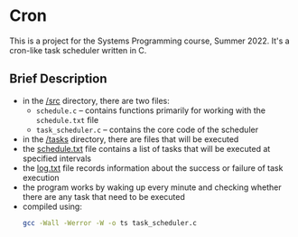 # Cron
This is a project for the Systems Programming course, Summer 2022. It's a cron-like task scheduler written in C.

## Brief Description
- in the [/src](/src) directory, there are two files:  
  - `schedule.c` – contains functions primarily for working with the `schedule.txt` file  
  - `task_scheduler.c` – contains the core code of the scheduler
- in the [/tasks](/tasks) directory, there are files that will be executed  
- the [schedule.txt](schedule.txt) file contains a list of tasks that will be executed at specified intervals
- the [log.txt](log.txt) file records information about the success or failure of task execution
- the program works by waking up every minute and checking whether there are any task that need to be executed
- compiled using:  
  ```sh
  gcc -Wall -Werror -W -o ts task_scheduler.c
  ```
